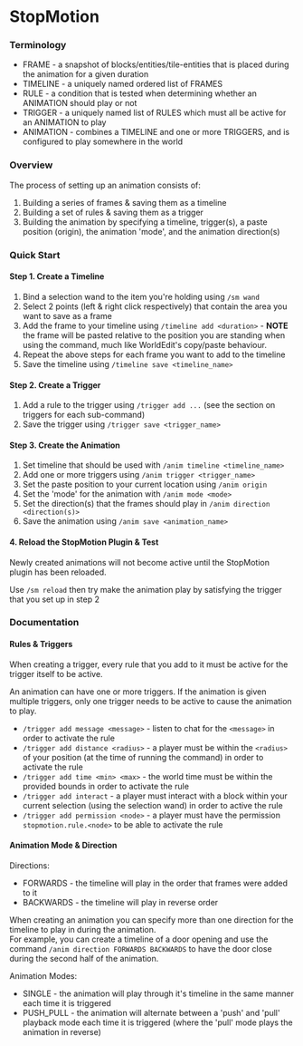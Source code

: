 # StopMotion

### Terminology

- FRAME - a snapshot of blocks/entities/tile-entities that is placed during the animation for a given duration
- TIMELINE - a uniquely named ordered list of FRAMES
- RULE - a condition that is tested when determining whether an ANIMATION should play or not
- TRIGGER - a uniquely named list of RULES which must all be active for an ANIMATION to play
- ANIMATION - combines a TIMELINE and one or more TRIGGERS, and is configured to play somewhere in the world

### Overview

The process of setting up an animation consists of:
1. Building a series of frames & saving them as a timeline
2. Building a set of rules & saving them as a trigger
3. Building the animation by specifying a timeline, trigger(s), a paste position (origin), the animation 'mode', and
 the animation direction(s)

### Quick Start

#### Step 1. Create a Timeline

1. Bind a selection wand to the item you're holding using `/sm wand`
2. Select 2 points (left & right click respectively) that contain the area you want to save as a frame
3. Add the frame to your timeline using `/timeline add <duration>` - **NOTE** the frame will be pasted relative to the position you are standing when using the command, much like WorldEdit's copy/paste behaviour.
4. Repeat the above steps for each frame you want to add to the timeline
5. Save the timeline using `/timeline save <timeline_name>`

#### Step 2. Create a Trigger

1. Add a rule to the trigger using `/trigger add ...` (see the section on triggers for each sub-command)
2. Save the trigger using `/trigger save <trigger_name>`

#### Step 3. Create the Animation

1. Set timeline that should be used with `/anim timeline <timeline_name>`
2. Add one or more triggers using `/anim trigger <trigger_name>`
3. Set the paste position to your current location using `/anim origin`
4. Set the 'mode' for the animation with `/anim mode <mode>`
5. Set the direction(s) that the frames should play in `/anim direction <direction(s)>`
6. Save the animation using `/anim save <animation_name>`

#### 4. Reload the StopMotion Plugin & Test

Newly created animations will not become active until the StopMotion plugin has been reloaded.  

Use `/sm reload` then try make the animation play by satisfying the trigger that you set up in step 2

### Documentation

#### Rules & Triggers

When creating a trigger, every rule that you add to it must be active for the trigger itself to be active.

An animation can have one or more triggers. If the animation is given multiple triggers, only one trigger needs to be active to cause the animation to play.

- `/trigger add message <message>` - listen to chat for the `<message>` in order to activate the rule
- `/trigger add distance <radius>` - a player must be within the `<radius>` of your position (at the time of running the command) in order to activate the rule
- `/trigger add time <min> <max>` - the world time must be within the provided bounds in order to activate the rule
- `/trigger add interact` - a player must interact with a block within your current selection (using the selection wand) in order to active the rule
- `/trigger add permission <node>` - a player must have the permission `stopmotion.rule.<node>` to be able to activate the rule

#### Animation Mode & Direction

Directions:
- FORWARDS - the timeline will play in the order that frames were added to it
- BACKWARDS - the timeline will play in reverse order

When creating an animation you can specify more than one direction for the timeline to play in during the animation.  
For example, you can create a timeline of a door opening and use the command `/anim direction FORWARDS BACKWARDS` to have the door close during the second half of the animation.

Animation Modes:
- SINGLE - the animation will play through it's timeline in the same manner each time it is triggered
- PUSH_PULL - the animation will alternate between a 'push' and 'pull' playback mode each time it is triggered (where the 'pull' mode plays the animation in reverse)
